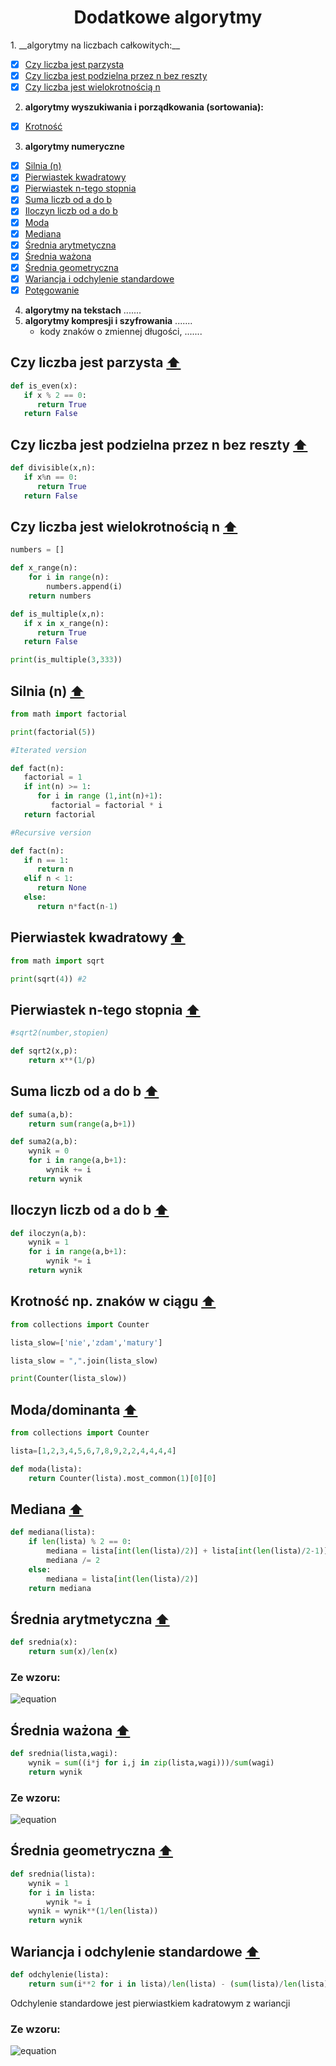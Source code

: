 <h1 align="center">  Dodatkowe algorytmy </h1>
1. __algorytmy na liczbach całkowitych:__ 

  - [x] [Czy liczba jest parzysta](#even)
  - [x] [Czy liczba jest podzielna przez n bez reszty](#n)
  - [x] [Czy liczba jest wielokrotnością n](#multiple)   

2. __algorytmy wyszukiwania i porządkowania (sortowania):__ 

  - [x] [Krotność](#kro)  

3. __algorytmy numeryczne__

  - [x] [Silnia (n)](#factorial)
  - [x] [Pierwiastek kwadratowy](#sqrt)
  - [x] [Pierwiastek n-tego stopnia](#sqrt2)  
  - [x] [Suma liczb od a do b](#suma)
  - [x] [Iloczyn liczb od a do b](#iloczyn)  
  - [x] [Moda](#moda)  
  - [x] [Mediana](#med) 
  - [x] [Średnia arytmetyczna](#ary) 
  - [x] [Średnia ważona](#waz) 
  - [x] [Średnia geometryczna](#geo)
  - [x] [Wariancja i odchylenie standardowe](#odchylenie) 
  - [x] [Potęgowanie](#power) 

4. __algorytmy na tekstach__
   .......
5. __algorytmy kompresji i szyfrowania__
   .......
   - kody znaków o zmiennej długości,
      .......

  
<a name="even"/>

## Czy liczba jest parzysta [⬆️](#main)
```python
def is_even(x):
   if x % 2 == 0:
      return True
   return False
```

<a name="n"/>

## Czy liczba jest podzielna przez n bez reszty [⬆️](#main)
```python
def divisible(x,n):
   if x%n == 0:
      return True
   return False
```

<a name="multiple"/>

## Czy liczba jest wielokrotnością n [⬆️](#main)
```python
numbers = []

def x_range(n):
    for i in range(n):
        numbers.append(i)
    return numbers

def is_multiple(x,n):
   if x in x_range(n):
      return True
   return False

print(is_multiple(3,333))
```

<a name="factorial"/>

## Silnia (n) [⬆️](#main)
```python
from math import factorial

print(factorial(5))
```

```python
#Iterated version

def fact(n):
   factorial = 1
   if int(n) >= 1:
      for i in range (1,int(n)+1):
         factorial = factorial * i
   return factorial
```

```python
#Recursive version

def fact(n):
   if n == 1:
      return n
   elif n < 1:
      return None
   else:
      return n*fact(n-1)
```

<a name="sqrt"/>

## Pierwiastek kwadratowy [⬆️](#main)

```python
from math import sqrt

print(sqrt(4)) #2
```

<a name="sqrt2"/>

## Pierwiastek n-tego stopnia [⬆️](#main)

```python
#sqrt2(number,stopien)

def sqrt2(x,p):
    return x**(1/p)
```

<a name="suma"/>

## Suma liczb od a do b [⬆️](#main)

```python
def suma(a,b):
    return sum(range(a,b+1))

def suma2(a,b):
    wynik = 0
    for i in range(a,b+1): 
        wynik += i
    return wynik
```

<a name="iloczyn"/>

## Iloczyn liczb od a do b [⬆️](#main)

```python
def iloczyn(a,b):
    wynik = 1
    for i in range(a,b+1): 
        wynik *= i
    return wynik
```

<a name="kro"/>

## Krotność np. znaków w ciągu [⬆️](#main)

```python
from collections import Counter

lista_slow=['nie','zdam','matury']

lista_slow = ",".join(lista_slow)

print(Counter(lista_slow))

```

<a name="moda"/>

## Moda/dominanta [⬆️](#main)

```python
from collections import Counter

lista=[1,2,3,4,5,6,7,8,9,2,2,4,4,4,4]

def moda(lista):
    return Counter(lista).most_common(1)[0][0]
 ```
 
<a name="med"/>

## Mediana [⬆️](#main)

```python
def mediana(lista):
    if len(lista) % 2 == 0:
        mediana = lista[int(len(lista)/2)] + lista[int(len(lista)/2-1)]
        mediana /= 2
    else:
        mediana = lista[int(len(lista)/2)]
    return mediana
 ```

<a name="ary"/>

## Średnia arytmetyczna [⬆️](#main)

```python
def srednia(x):
    return sum(x)/len(x)
 ```
 
 ### Ze wzoru:
![equation](https://latex.codecogs.com/svg.latex?\bar{x}%20=%20\frac{x_{n}%20+%20x_{n}%20+{...}%20+%20x_{n}%20}{n})
 
<a name="waz"/>

## Średnia ważona [⬆️](#main)

```python
def srednia(lista,wagi):
    wynik = sum((i*j for i,j in zip(lista,wagi)))/sum(wagi)
    return wynik
 ```
 
### Ze wzoru:
![equation](https://latex.codecogs.com/svg.latex?\bar{x}_{w}%20=%20\frac{x_{1}%20*%20w_{1}%20+%20x_{2}%20*%20w_{2}%20+%20{...}%20+%20x_{n}%20*%20w_{n}}{w_{1}%20+%20w_{2}%20+%20{...}%20+%20w_{n}})
 
 <a name="geo"/>

## Średnia geometryczna [⬆️](#main)

```python
def srednia(lista):
    wynik = 1
    for i in lista:
        wynik *= i
    wynik = wynik**(1/len(lista))
    return wynik
 ```
 
<a name="odchylenie"/>

## Wariancja i odchylenie standardowe [⬆️](#main)

```python
def odchylenie(lista):
    return sum(i**2 for i in lista)/len(lista) - (sum(lista)/len(lista))**2
```
 
 Odchylenie standardowe jest pierwiastkiem kadratowym z wariancji
 
### Ze wzoru:
![equation](https://quicklatex.com/cache3/6b/ql_dbc23eb476667943870c8c8fe0e3af6b_l3.png)
 
<a name="power"/>

```python

```
